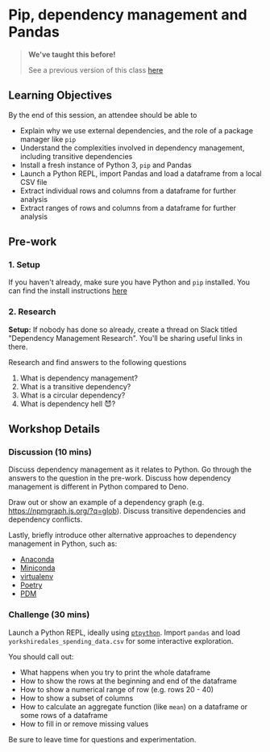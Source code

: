 # Pip, dependency management and Pandas

> **We've taught this before!**
>
> See a previous version of this class [here](https://sigmalabs.rewatch.com/video/8768/dependency-management-intro-to-pandas-coding-workshop-may-24-2021/)

## Learning Objectives

By the end of this session, an attendee should be able to

- Explain why we use external dependencies, and the role of a package manager like `pip`
- Understand the complexities involved in dependency management, including transitive dependencies
- Install a fresh instance of Python 3, `pip` and Pandas
- Launch a Python REPL, import Pandas and load a dataframe from a local CSV file
- Extract individual rows and columns from a dataframe for further analysis
- Extract ranges of rows and columns from a dataframe for further analysis

## Pre-work

### 1. Setup

If you haven't already, make sure you have Python and `pip` installed. You can find the install instructions [here](/getting-setup.md#38-python--pip)

### 2. Research

**Setup:** If nobody has done so already, create a thread on Slack titled "Dependency Management Research". You'll be sharing useful links in there.

Research and find answers to the following questions

1. What is dependency management?
2. What is a transitive dependency?
3. What is a circular dependency?
4. What is dependency hell 😈?

## Workshop Details

### Discussion (10 mins)

Discuss dependency management as it relates to Python. Go through the answers to the question in the pre-work. Discuss how dependency management is different in Python compared to Deno.

Draw out or show an example of a dependency graph (e.g. https://npmgraph.js.org/?q=glob). Discuss transitive dependencies and dependency conflicts.

Lastly, briefly introduce other alternative approaches to dependency management in Python, such as:

- [Anaconda](https://www.anaconda.com/products/individual)
- [Miniconda](https://docs.conda.io/en/latest/miniconda.html)
- [virtualenv](https://virtualenv.pypa.io/en/latest/)
- [Poetry](https://python-poetry.org/)
- [PDM](https://github.com/pdm-project/pdm/)

### Challenge (30 mins)

Launch a Python REPL, ideally using [`ptpython`](https://github.com/prompt-toolkit/ptpython). Import `pandas` and load `yorkshiredales_spending_data.csv` for some interactive exploration.

You should call out:

- What happens when you try to print the whole dataframe
- How to show the rows at the beginning and end of the dataframe
- How to show a numerical range of row (e.g. rows 20 - 40)
- How to show a subset of columns
- How to calculate an aggregate function (like `mean`) on a dataframe or some rows of a dataframe
- How to fill in or remove missing values

Be sure to leave time for questions and experimentation.

